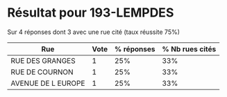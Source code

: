 # Résultat pour 193-LEMPDES

Sur 4 réponses dont 3 avec une rue cité (taux réussite 75%)

| Rue | Vote | % réponses | % Nb rues cités|
|-----|------|------------|----------------|
| RUE DES GRANGES | 1 | 25% | 33%|
| RUE DE COURNON | 1 | 25% | 33%|
| AVENUE DE L EUROPE | 1 | 25% | 33%|
